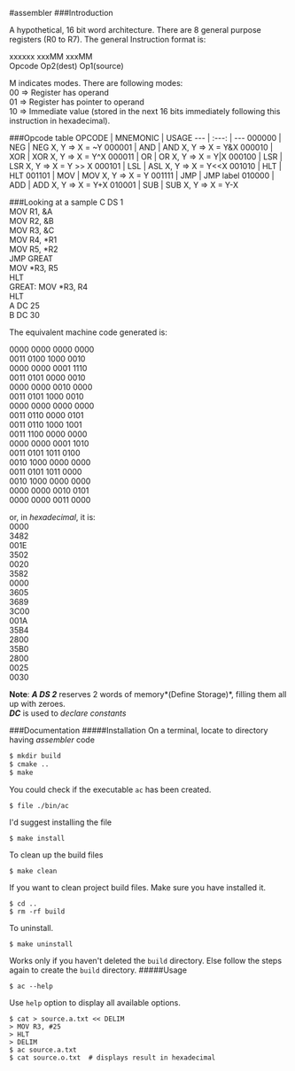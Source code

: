 #assembler
###Introduction

A hypothetical, 16 bit word architecture. There are 8 general purpose registers (R0 to R7). 
The general Instruction format is: 

xxxxxx	xxxMM	xxxMM	
Opcode	Op2(dest)	Op1(source)

M indicates modes. There are following modes:	
00 => Register has operand	
01 => Register has pointer to operand	
10 => Immediate value (stored in the next 16 bits immediately following this instruction in hexadecimal).	

###Opcode table
OPCODE |  MNEMONIC	|   USAGE
--- | :---: | ---
000000 |	NEG |	NEG X, Y => X = ~Y
000001 |	AND |	AND X, Y => X = Y&X
000010 |	XOR	| XOR X, Y => X = Y^X
000011	| OR	| OR X, Y => X = Y|X
000100	| LSR 	| LSR X, Y => X = Y >> X
000101	| LSL 	| ASL X, Y => X = Y<<X
001010	| HLT 	| HLT
001101	| MOV 	| MOV X, Y => X = Y
001111	| JMP	| JMP label
010000	| ADD |	ADD X, Y => X = Y+X
010001	| SUB |	SUB X, Y => X = Y-X

###Looking at a sample
C DS 1		
MOV R1, &A	
MOV R2, &B	
MOV R3, &C	
MOV R4, *R1			
MOV R5, *R2			
JMP GREAT			
MOV *R3, R5			
HLT						
GREAT: MOV *R3, R4				
HLT			
A DC 25			
B DC 30			

The equivalent machine code generated is: 	

0000 0000 0000 0000		
0011 0100 1000 0010		
0000 0000 0001 1110		
0011 0101 0000 0010		
0000 0000 0010 0000		
0011 0101 1000 0010		
0000 0000 0000 0000		
0011 0110 0000 0101		
0011 0110 1000 1001		
0011 1100 0000 0000		
0000 0000 0001 1010		
0011 0101 1011 0100		
0010 1000 0000 0000		
0011 0101 1011 0000		
0010 1000 0000 0000		
0000 0000 0010 0101		
0000 0000 0011 0000		
	
or, in *hexadecimal*, it is:	
0000	
3482	
001E	
3502	
0020	
3582	
0000	
3605	
3689	
3C00	
001A	
35B4	
2800	
35B0	
2800	
0025	
0030	
	
**Note**: ***A DS 2*** reserves 2 words of memory*(Define Storage)*, filling them all up with zeroes.	
			***DC*** is used to *declare constants*
			
###Documentation
#####Installation
On a terminal, locate to directory having *assembler* code
```bash
$ mkdir build
$ cmake ..
$ make
```
You could check if the executable `ac` has been created.
```
$ file ./bin/ac
```
I'd suggest installing the file
```
$ make install
```
To clean up the build files
```
$ make clean
```
If you want to clean project build files.
Make sure you have installed it.
```
$ cd ..
$ rm -rf build 
```
To uninstall.
```
$ make uninstall
```
Works only if you haven't deleted the `build` directory. Else follow the steps again to create the `build` directory.
#####Usage
```
$ ac --help
```
Use `help` option to display all available options.
```
$ cat > source.a.txt << DELIM
> MOV R3, #25
> HLT
> DELIM
$ ac source.a.txt	
$ cat source.o.txt  # displays result in hexadecimal
```